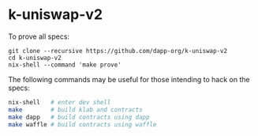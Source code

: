 # k-uniswap-v2

To prove all specs:

```
git clone --recursive https://github.com/dapp-org/k-uniswap-v2
cd k-uniswap-v2
nix-shell --command 'make prove'
```

The following commands may be useful for those intending to hack on the specs:

```sh
nix-shell   # enter dev shell
make        # build klab and contracts
make dapp   # build contracts using dapp
make waffle # build contracts using waffle
```
